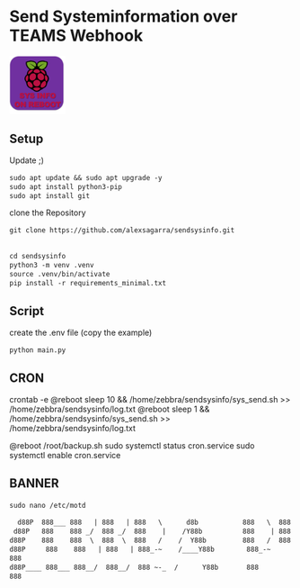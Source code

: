 # Send Systeminformation over TEAMS Webhook

<img src="./images/logo.png" width="100" title="logo">

## Setup

Update ;)

```
sudo apt update && sudo apt upgrade -y
sudo apt install python3-pip
sudo apt install git
```

clone the Repository

```
git clone https://github.com/alexsagarra/sendsysinfo.git
```

```

cd sendsysinfo
python3 -m venv .venv
source .venv/bin/activate
pip install -r requirements_minimal.txt
```

## Script

create the .env file (copy the example)

```
python main.py
```

## CRON

crontab -e
@reboot sleep 10 && /home/zebbra/sendsysinfo/sys_send.sh >> /home/zebbra/sendsysinfo/log.txt
@reboot sleep 1 && /home/zebbra/sendsysinfo/sys_send.sh >> /home/zebbra/sendsysinfo/log.txt

@reboot /root/backup.sh
sudo systemctl status cron.service
sudo systemctl enable cron.service

## BANNER

```
sudo nano /etc/motd
```

```d88P 888~~  888~~\  888~~\  888~-_        e            888~-_   888
  d88P  888___ 888   | 888   | 888   \      d8b           888   \  888
 d88P   888    888 _/  888 _/  888    |    /Y88b          888    | 888
d88P    888    888  \  888  \  888   /    /  Y88b         888   /  888
d88P     888    888   | 888   | 888_-~    /____Y88b        888_-~   888
d88P____ 888___ 888__/  888__/  888 ~-_  /      Y88b       888      888

```
